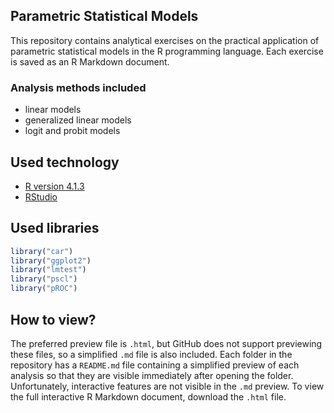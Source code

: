 ## Parametric Statistical Models
This repository contains analytical exercises on the practical application of parametric statistical models in the R programming language. Each exercise is saved as an R Markdown document.

### Analysis methods included
- linear models
- generalized linear models
- logit and probit models

## Used technology
- [R version 4.1.3](https://cran.r-project.org/src/base/R-4/)
- [RStudio](https://www.rstudio.com/)

## Used libraries
```r
library("car")
library("ggplot2")
library("lmtest")
library("pscl")
library("pROC")
```

## How to view?
The preferred preview file is `.html`, but GitHub does not support previewing these files, so a simplified `.md` file is also included. Each folder in the repository has a `README.md` file containing a simplified preview of each analysis so that they are visible immediately after opening the folder. Unfortunately, interactive features are not visible in the `.md` preview. To view the full interactive R Markdown document, download the `.html` file. 
